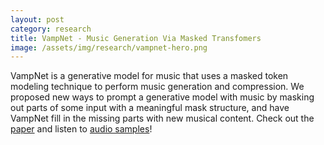 ```yaml
---
layout: post
category: research
title: VampNet - Music Generation Via Masked Transfomers
image: /assets/img/research/vampnet-hero.png
---
```



VampNet is a generative model for music that uses a masked token modeling technique to perform music generation and compression. We proposed new ways to prompt a generative model with music by masking out parts of some input with a meaningful mask structure, and have VampNet fill in the missing parts with new musical content. Check out the [paper]() and listen to [audio samples](https://hugo-does-things.notion.site/VampNet-Music-Generation-via-Masked-Acoustic-Token-Modeling-e37aabd0d5f1493aa42c5711d0764b33?pvs=4)!
